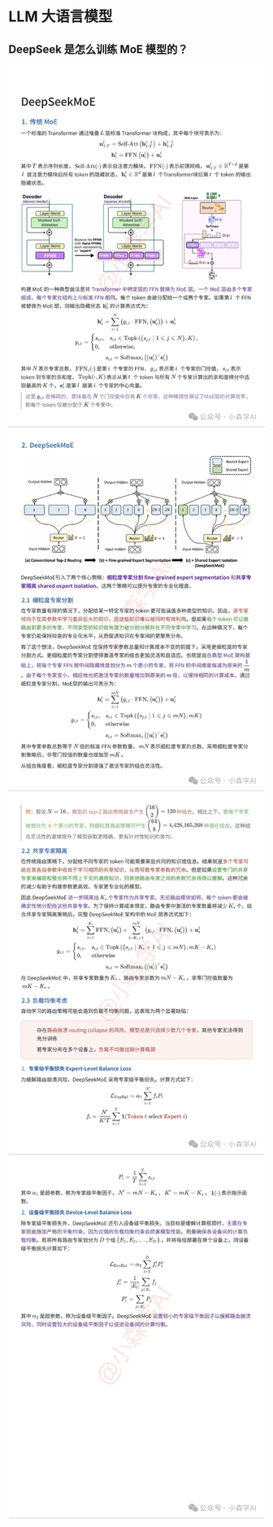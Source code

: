 # LLM 大语言模型

## DeepSeek 是怎么训练 MoE 模型的？
![moe_1](https://github.com/Decalogue/flyllm/blob/main/image/moe_1.jpg)
![moe_2](https://github.com/Decalogue/flyllm/blob/main/image/moe_2.jpg)
![moe_3](https://github.com/Decalogue/flyllm/blob/main/image/moe_3.jpg)
![moe_4](https://github.com/Decalogue/flyllm/blob/main/image/moe_4.jpg)